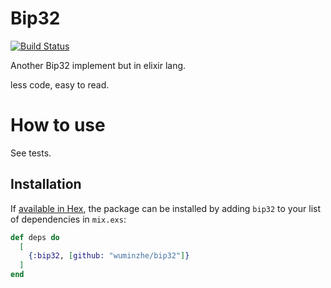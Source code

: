 # Bip32

[![Build Status](https://travis-ci.com/imerkle/bip32.svg?branch=master)](https://travis-ci.com/imerkle/bip32)

Another Bip32 implement but in elixir lang. 

less code, easy to read.

# How to use

See tests.

## Installation

If [available in Hex](https://hex.pm/docs/publish), the package can be installed
by adding `bip32` to your list of dependencies in `mix.exs`:

```elixir
def deps do
  [
    {:bip32, [github: "wuminzhe/bip32"]}
  ]
end
```

